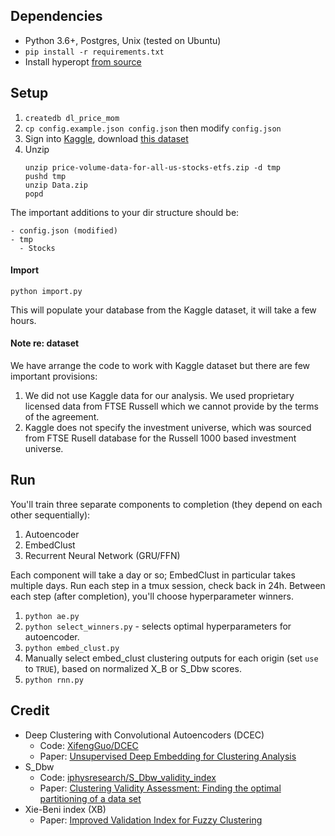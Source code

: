 ## Dependencies
- Python 3.6+, Postgres, Unix (tested on Ubuntu)
- `pip install -r requirements.txt`
- Install hyperopt [from source](http://hyperopt.github.io/hyperopt/#installation)

## Setup
1. `createdb dl_price_mom`
1. `cp config.example.json config.json` then modify `config.json`
1. Sign into [Kaggle](https://www.kaggle.com), download [this dataset](https://www.kaggle.com/borismarjanovic/price-volume-data-for-all-us-stocks-etfs/home)
1. Unzip
    ```
    unzip price-volume-data-for-all-us-stocks-etfs.zip -d tmp
    pushd tmp
    unzip Data.zip
    popd
    ```

The important additions to your dir structure should be:

```
- config.json (modified)
- tmp
  - Stocks 
```

#### Import
`python import.py`

This will populate your database from the Kaggle dataset, it will take a few hours.

#### Note re: dataset
We have arrange the code to work with Kaggle dataset but there are few important provisions:
1. We did not use Kaggle data for our analysis. We used proprietary licensed data from FTSE Russell which we cannot provide by the terms of the agreement.
2. Kaggle does not specify the investment universe, which was sourced from FTSE Rusell database for the Russell 1000 based investment universe.

## Run
You'll train three separate components to completion (they depend on each other sequentially):
1. Autoencoder
2. EmbedClust
3. Recurrent Neural Network (GRU/FFN)

Each component will take a day or so; EmbedClust in particular takes multiple days. Run each step in a tmux session, check back in 24h. Between each step (after completion), you'll choose hyperparameter winners.

1. `python ae.py`
2. `python select_winners.py` - selects optimal hyperparameters for autoencoder.
3. `python embed_clust.py`
4. Manually select embed_clust clustering outputs for each origin (set `use` to `TRUE`), based on normalized X_B or S_Dbw scores.
5. `python rnn.py`

## Credit
- Deep Clustering with Convolutional Autoencoders (DCEC)
  - Code: [XifengGuo/DCEC](https://github.com/XifengGuo/DCEC)
  - Paper: [Unsupervised Deep Embedding for Clustering Analysis](https://xifengguo.github.io/papers/ICONIP17-DCEC.pdf)
- S_Dbw
  - Code: [iphysresearch/S_Dbw_validity_index](https://github.com/iphysresearch/S_Dbw_validity_index)
  - Paper: [Clustering Validity Assessment: Finding the optimal partitioning of a data set ](https://pdfs.semanticscholar.org/dc44/df745fbf5794066557e52074d127b31248b2.pdf)
- Xie-Beni index (XB)
  -  Paper: [Improved Validation Index for Fuzzy Clustering ](http://folk.ntnu.no/skoge/prost/proceedings/acc05/PDFs/Papers/0203_WeB17_6.pdf)

